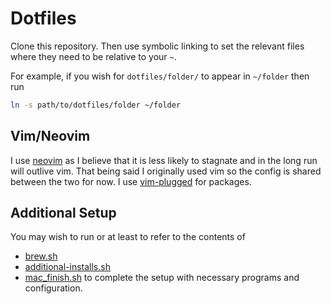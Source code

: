 # Dotfiles

Clone this repository. Then use symbolic linking to set the relevant files where
they need to be relative to your `~`.

For example, if you wish for `dotfiles/folder/` to appear in `~/folder` then run

```bash
ln -s path/to/dotfiles/folder ~/folder
```

## Vim/Neovim

I use [neovim](https://neovim.io/) as I believe that it is less likely to
stagnate and in the long run will outlive vim. That being said I originally used
vim so the config is shared between the two for now. I use
[vim-plugged](https://github.com/junegunn/vim-plug) for packages.

## Additional Setup

You may wish to run or at least to refer to the contents of

- [brew.sh](brew.sh)
- [additional-installs.sh](additional-installs.sh)
- [mac_finish.sh](mac_finish.sh) to complete the setup with necessary programs
  and configuration.
